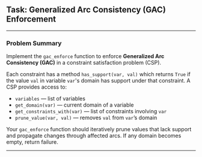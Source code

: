 ## Task: Generalized Arc Consistency (GAC) Enforcement

---

### Problem Summary

Implement the `gac_enforce` function to enforce **Generalized Arc Consistency (GAC)** in a constraint satisfaction problem (CSP).

Each constraint has a method `has_support(var, val)` which returns `True` if the value `val` in variable `var`'s domain has support under that constraint. A CSP provides access to:

- `variables` — list of variables
- `get_domain(var)` — current domain of a variable
- `get_constraints_with(var)` — list of constraints involving `var`
- `prune_value(var, val)` — removes `val` from `var`’s domain

Your `gac_enforce` function should iteratively prune values that lack support and propagate changes through affected arcs. If any domain becomes empty, return failure.

---
